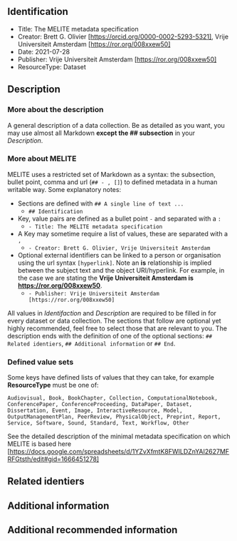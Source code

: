 ## Identification
- Title: The MELITE metadata specification
- Creator: Brett G. Olivier [https://orcid.org/0000-0002-5293-5321], Vrije Universiteit Amsterdam [https://ror.org/008xxew50]
- Date: 2021-07-28 
- Publisher: Vrije Universiteit Amsterdam [https://ror.org/008xxew50]
- ResourceType: Dataset

## Description
### More about the description
 A general description of a data collection. Be as detailed as you want, you may use almost all Markdown **except the ## subsection** in your *Description*. 

### More about MELITE
MELITE uses a restricted set of Markdown as a syntax: the subsection, bullet point, comma and url (`## - , []`) to defined metadata in a human writable way. Some explanatory notes:

- Sections are defined with `## A single line of text ... `
  - `## Identification`
- Key, value pairs are defined as a bullet point ` - ` and separated with a ` : `
  - `- Title: The MELITE metadata specification`
- A Key may sometime require a list of values, these are separated with a ` , `
  - `- Creator: Brett G. Olivier, Vrije Universiteit Amsterdam`
- Optional external identifiers can be linked to a person or organisation using the url syntax `[hyperlink]`. Note an **is** relationship is implied between the subject text and the object URI/hyperlink. For example, in the case we are stating the **Vrije Universiteit Amsterdam is https://ror.org/008xxew50**.
  - `- Publisher: Vrije Universiteit Amsterdam [https://ror.org/008xxew50]`

All values in *Identifaction* and *Description* are required to be filled in for every dataset or data collection. The sections that follow are optional yet highly recommended, feel free to select those that are relevant to you. The description ends with the definition of one of the optional sections: `## Related identiers`, `## Additional information` or `## End`.

### Defined value sets
Some keys have defined lists of values that they can take, for example **ResourceType** must be one of: 

```text
Audiovisual, Book, BookChapter, Collection, ComputationalNotebook, ConferencePaper, ConferenceProceeding, DataPaper, Dataset, Dissertation, Event, Image, InteractiveResource, Model, OutputManagementPlan, PeerReview, PhysicalObject, Preprint, Report, Service, Software, Sound, Standard, Text, Workflow, Other
```

See the detailed description of the minimal metadata specification on which MELITE is based here [https://docs.google.com/spreadsheets/d/1YZvXfmtK8FWILDZnYAI2627MFRFGtsth/edit#gid=1666451278]

## Related identiers

## Additional information



























## Additional recommended information
